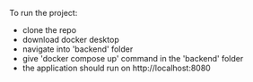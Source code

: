 To run the project:
- clone the repo
- download docker desktop
- navigate into 'backend' folder
- give 'docker compose up' command in the 'backend' folder
- the application should run on http://localhost:8080
